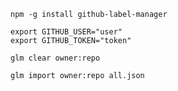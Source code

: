 ```
npm -g install github-label-manager
```

```
export GITHUB_USER="user"
export GITHUB_TOKEN="token"
```

```
glm clear owner:repo
```

```
glm import owner:repo all.json
```